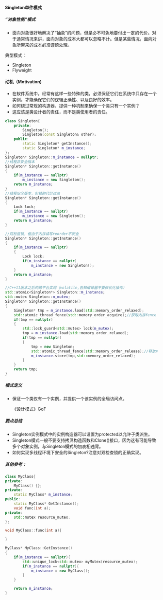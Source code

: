 #### Singleton单件模式

##### “对象性能”模式

- 面向对象很好地解决了“抽象”的问题，但是必不可免地要付出一定的代价。对于通常情况来讲，面向对象的成本大都可以忽略不计。但是某些情况，面向对象所带来的成本必须谨慎处理。

典型模式：

- Singleton
- Flyweight

#### 动机（Motivation)

- 在软件系统中，经常有这样一些特殊的类，必须保证它们在系统中只存在一个实例，才能确保它们的逻辑正确性、以及良好的效率。
- 如何绕过常规的构造器，提供一种机制来确保一个类只有一个实例？
- 这应该是类设计者的责任，而不是类使用者的责任。

```c++
class Singleton{
    private:
    	Singleton();
    	Singleton(const Singleton& other);
    public:
    	static Singleton* getInstance();
    	static Singleton* m_instance;
};
Singleton* Singleton::m_instance = nullptr;
//线程非安全版本
Singleton* Singleton::getInstance()
{
    if(m_instance == nullptr)
        m_instance = new Singleton();
    return m_instance;
}
//线程安全版本，但锁的代价过高
Singleton* Singleton::getInstance()
{
    Lock lock;
    if(m_instance == nullptr)
        m_instance = new Singleton();
    return m_instance;
}

//双检查锁，但由于内存读写reorder不安全
Singleton* Singleton::getInstance()
{
    if(m_instance == nullptr)
    {
        Lock lock;
        if(m_instance == nullptr)
            m_instance = new Singleton();
    }
    return m_instance;
}

//C++11版本之后的跨平台实现（volatile,告知编译器不要做优化操作）
std::atomic<Singleton*> Singleton::m_instance;
std::mutex Singleton::m_mutex;
Singleton* Singleton::getInstance()
{
    Singleton* tmp = m_instance.load(std::memory_order_relaxed);
    std::atomic_thread_fence(std::memory_order_acquire);//获取内存fence
    if(tmp == nullptr)
    {
        std::lock_guard<std::mutex> lock(m_mutex);
        tmp = m_instance.load(std::memory_order_relaxed);
        if(tmp == nullptr)
        {
            tmp = new Singleton;
            std::atomic_thread_fence(std::memory_order_release);//释放内存fence
        	m_instance.store(tmp,std::memory_order_relaxed);
        }
    }
    return tmp;
}
```

##### 模式定义

- 保证一个类仅有一个实例，并提供一个该实例的全局访问点。

  《设计模式》GoF

##### 要点总结

- Singleton实例模式中的实例构造器可以设置为protected以允许子类派生。
- Singleton模式一般不要支持拷贝构造函数和Clone()接口，因为这有可能导致多个对象实例，与Singleton模式的初衷相违背。
- 如何实现多线程环境下安全的Singleton?注意对双检查锁的正确实现。

##### 其他參考：
``` C++
class MyClass{
private:
    MyClass() {};
private:
    static MyClass* m_instance;
public:
    static MyClass* GetInstance();
    void func(int a);
private:
    std::mutex resource_mutex;
};

void MyClass::func(int a){

}

MyClass* MyClass::GetInstance()
{
    if(m_instance == nullptr){
        std::unique_lock<std::mutex> myMutex(resource_mutex);
        if(m_instance == nullptr){
            m_instance = new MyClass();
        }
    }

    return m_instance;
}
```
